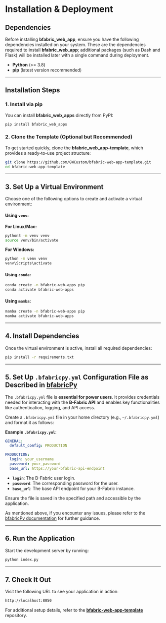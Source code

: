 # Installation & Deployment

## Dependencies
Before installing **bfabric_web_app**, ensure you have the following dependencies installed on your system. These are the dependencies required to install **bfabric_web_app**; additional packages (such as Dash and Flask) will be installed later with a single command during deployment.

- **Python** (>= 3.8)  
- **pip** (latest version recommended)  

---

## Installation Steps

### 1. Install via pip
You can install **bfabric_web_apps** directly from PyPI:

```sh
pip install bfabric_web_apps
```

### 2. Clone the Template (Optional but Recommended)
To get started quickly, clone the **bfabric_web_app-template**, which provides a ready-to-use project structure:

```sh
git clone https://github.com/GWCustom/bfabric-web-app-template.git
cd bfabric-web-app-template
```

---

## 3. Set Up a Virtual Environment

Choose one of the following options to create and activate a virtual environment:

#### Using `venv`:
**For Linux/Mac:**
```sh
python3 -m venv venv
source venv/bin/activate
```

**For Windows:**
```sh
python -m venv venv
venv\Scripts\activate
```

#### Using `conda`:
```sh
conda create -n bfabric-web-apps pip
conda activate bfabric-web-apps
```

#### Using `mamba`:
```sh
mamba create -n bfabric-web-apps pip
mamba activate bfabric-web-apps
```

---

## 4. Install Dependencies
Once the virtual environment is active, install all required dependencies:

```sh
pip install -r requirements.txt
```

---

## 5. Set Up `.bfabricpy.yml` Configuration File as Described in [bfabricPy](https://fgcz.github.io/bfabricPy/)

The `.bfabricpy.yml` file is **essential for power users**. It provides credentials needed for interacting with the **B-Fabric API** and enables key functionalities like authentication, logging, and API access. 

Create a `.bfabricpy.yml` file in your home directory (e.g., `~/.bfabricpy.yml`) and format it as follows:

**Example `.bfabricpy.yml`**:
```yaml
GENERAL:
  default_config: PRODUCTION

PRODUCTION:
  login: your_username
  password: your_password
  base_url: https://your-bfabric-api-endpoint
```

- **`login`**: The B-Fabric user login.
- **`password`**: The corresponding password for the user.
- **`base_url`**: The base API endpoint for your B-Fabric instance.

Ensure the file is saved in the specified path and accessible by the application.

As mentioned above, if you encounter any issues, please refer to the [bfabricPy documentation](https://fgcz.github.io/bfabricPy/) for further guidance.

---

## 6. Run the Application

Start the development server by running:

```sh
python index.py
```

---

## 7. Check It Out

Visit the following URL to see your application in action:

```sh
http://localhost:8050
```

For additional setup details, refer to the **[bfabric-web-app-template](https://github.com/GWCustom/bfabric-web-app-template)** repository.
